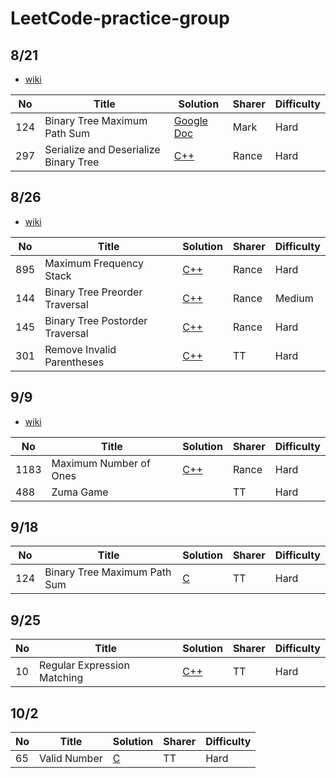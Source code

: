 # LeetCode-practice-group

## 8/21

* [wiki](https://docs.google.com/document/d/1IL3SFW-uv8K-Wb9Zzyp9cD6j1_WbcibatzPbaSU06wo/edit)

|  No  | Title |  Solution       |  Sharer | Difficulty |
| ---- | ----- | --------------- | --------| ---------- |
| 124 | Binary Tree Maximum Path Sum | [Google Doc](https://docs.google.com/document/d/1IL3SFW-uv8K-Wb9Zzyp9cD6j1_WbcibatzPbaSU06wo/edit) | Mark | Hard |
| 297 | Serialize and Deserialize Binary Tree | [C++](https://hackmd.io/@Rance/Hk12HoqEB) | Rance | Hard |


## 8/26

* [wiki](https://docs.google.com/document/d/1IL3SFW-uv8K-Wb9Zzyp9cD6j1_WbcibatzPbaSU06wo/edit)

|  No  | Title |  Solution       |  Sharer | Difficulty |
| ---- | ----- | --------------- | --------| ---------- |
| 895 | Maximum Frequency Stack | [C++](https://hackmd.io/@Rance/S1i3pnc4S) | Rance | Hard |
| 144 | Binary Tree Preorder Traversal | [C++](https://hackmd.io/@Rance/ryPYlkerS) | Rance | Medium |
| 145 | Binary Tree Postorder Traversal | [C++](https://hackmd.io/@Rance/ryPYlkerS) | Rance | Hard |
| 301 | Remove Invalid Parentheses | [C++](https://hackmd.io/@thisistt/HJHAUfzBr) | TT | Hard |

## 9/9 

* [wiki](https://docs.google.com/document/d/1qDy_fctA5cWag28PVa3kq2N_XUY5hDmXYvBXk2WIe5k/edit)

|  No  | Title |  Solution       |  Sharer | Difficulty |
| ---- | ----- | --------------- | --------| ---------- |
| 1183 | Maximum Number of Ones | [C++](https://hackmd.io/@Rance/BJny6Xp8S) | Rance | Hard |
| 488 | Zuma Game |  | TT | Hard |

## 9/18

|  No  | Title |  Solution       |  Sharer | Difficulty |
| ---- | ----- | --------------- | --------| ---------- |
| 124 | Binary Tree Maximum Path Sum | [C](https://hackmd.io/2KJqwI8-T_adWjwWJNH02Q?both) | TT | Hard |

## 9/25

|  No  | Title |  Solution       |  Sharer | Difficulty |
| ---- | ----- | --------------- | --------| ---------- |
| 10 | Regular Expression Matching | [C++](https://hackmd.io/uh8tE26iQOipf5cxHPXDPw) | TT | Hard |

## 10/2

|  No  | Title |  Solution       |  Sharer | Difficulty |
| ---- | ----- | --------------- | --------| ---------- |
| 65 | Valid Number | [C](https://hackmd.io/qDWJ4SxFROimSS1nJt1AMg) | TT | Hard |